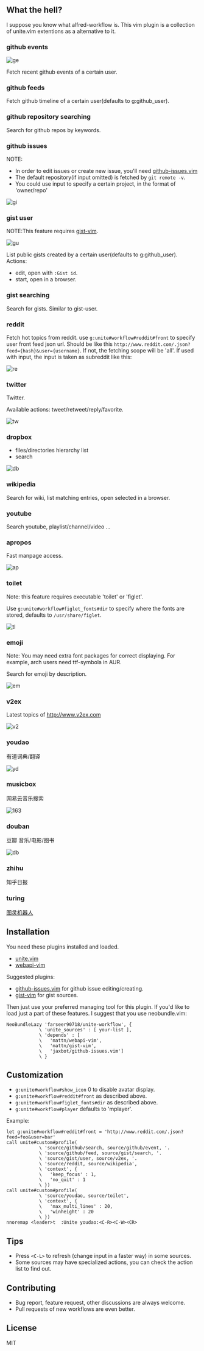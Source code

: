 ## What the hell?

I suppose you know what alfred-workflow is.
This vim plugin is a collection of unite.vim extentions as a alternative to it.

### github events

![ge](./screenshots/github_event.png)

Fetch recent github events of a certain user.

### github feeds

Fetch github timeline of a certain user(defaults to g:github_user).

### github repository searching

Search for github repos by keywords.

### github issues

NOTE:

* In order to edit issues or create new issue, you'll need [github-issues.vim](https://github.com/jaxbot/github-issues.vim)
* The default repository(if input omitted) is fetched by `git remote -v`.
* You could use input to specify a certain project, in the format of 'owner/repo'

![gi](./screenshots/github_issue.png)

### gist user

NOTE:This feature requires [gist-vim](https://github.com/mattn/gist-vim).

![gu](./screenshots/gist_user.png)

List public gists created by a certain user(defaults to g:github_user).
Actions:

* edit, open with `:Gist id`.
* start, open in a browser.

### gist searching

Search for gists.
Similar to gist-user.

### reddit

Fetch hot topics from reddit.
use `g:unite#workflow#reddit#front` to specify user front feed json url.
Should be like this `http://www.reddit.com/.json?feed={hash}&user={username}`.
If not, the fetching scope will be 'all'.
If used with input, the input is taken as subreddit like this:

![re](./screenshots/reddit.png)

### twitter

Twitter.

Available actions: tweet/retweet/reply/favorite.

![tw](./screenshots/twitter.png)

### dropbox

* files/directories hierarchy list
* search

![db](./screenshots/dropbox.png)

### wikipedia

Search for wiki, list matching entries, open selected in a browser.

### youtube

Search youtube, playlist/channel/video ...

### apropos

Fast manpage access.

![ap](./screenshots/apropos.png)

### toilet

Note: this feature requires executable 'toilet' or 'figlet'.

Use `g:unite#workflow#figlet_fonts#dir` to specify where the fonts are stored,
defaults to `/usr/share/figlet`.

![tl](./screenshots/toilet.png)

### emoji

Note: You may need extra font packages for correct displaying.
For example, arch users need ttf-symbola in AUR.

Search for emoji by description.

![em](./screenshots/emoji.png)

### v2ex

Latest topics of http://www.v2ex.com

![v2](./screenshots/v2ex.png)

### youdao

有道词典/翻译

![yd](./screenshots/youdao.png)

### musicbox

网易云音乐搜索

![163](./screenshots/musicbox.png)

### douban

豆瓣 音乐/电影/图书

![db](./screenshots/douban.png)

### zhihu

知乎日报

### turing

[图灵机器人](http://www.tuling123.com/openapi/cloud/home.jsp)

## Installation

You need these plugins installed and loaded.

* [unite.vim](https://github.com/shougo/unite.vim)
* [webapi-vim](https://github.com/mattn/webapi-vim)

Suggested plugins:

* [github-issues.vim](https://github.com/jaxbot/github-issues.vim) for github issue editing/creating.
* [gist-vim](https://github.com/mattn/gist-vim) for gist sources.

Then just use your preferred managing tool for this plugin.
If you'd like to load just a part of these features. I suggest that you use neobundle.vim:

``` vim
NeoBundleLazy 'farseer90718/unite-workflow', {
            \ 'unite_sources' : [ your-list ],
            \ 'depends' : [
            \   'mattn/webapi-vim',
            \   'mattn/gist-vim',
            \   'jaxbot/github-issues.vim']
            \ }
```

## Customization

* `g:unite#workflow#show_icon` 0 to disable avatar display.
* `g:unite#workflow#reddit#front` as described above.
* `g:unite#workflow#figlet_fonts#dir` as described above.
* `g:unite#workflow#player` defaults to 'mplayer'.

Example:

``` vim
let g:unite#workflow#reddit#front = 'http://www.reddit.com/.json?feed=foo&user=bar'
call unite#custom#profile(
            \ 'source/github/search, source/github/event, '.
            \ 'source/github/feed, source/gist/search, '.
            \ 'source/gist/user, source/v2ex, '.
            \ 'source/reddit, source/wikipedia',
            \ 'context', {
            \   'keep_focus' : 1,
            \   'no_quit' : 1
            \ })
call unite#custom#profile(
            \ 'source/youdao, source/toilet',
            \ 'context', {
            \   'max_multi_lines' : 20,
            \   'winheight' : 20
            \ })
nnoremap <leader>t  :Unite youdao:<C-R><C-W><CR>
```

## Tips

* Press `<C-L>` to refresh (change input in a faster way) in some sources.
* Some sources may have specialized actions, you can check the action list to find out.

## Contributing

* Bug report, feature request, other discussions are always welcome.
* Pull requests of new workflows are even better.

## License

MIT
